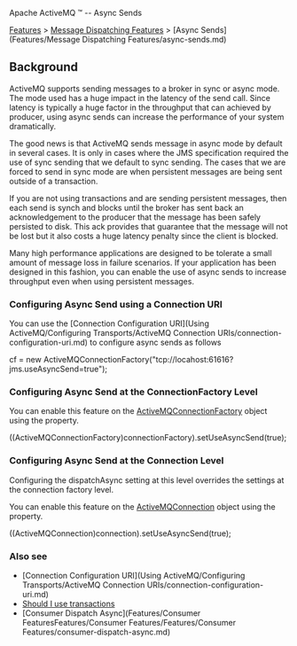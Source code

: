 Apache ActiveMQ ™ -- Async Sends 

[Features](features.md) > [Message Dispatching Features](FeaturesFeatures/Features/message-dispatching-features.md) > [Async Sends](Features/Message Dispatching Features/async-sends.md)


Background
----------

ActiveMQ supports sending messages to a broker in sync or async mode. The mode used has a huge impact in the latency of the send call. Since latency is typically a huge factor in the throughput that can achieved by producer, using async sends can increase the performance of your system dramatically.

The good news is that ActiveMQ sends message in async mode by default in several cases. It is only in cases where the JMS specification required the use of sync sending that we default to sync sending. The cases that we are forced to send in sync mode are when persistent messages are being sent outside of a transaction.

If you are not using transactions and are sending persistent messages, then each send is synch and blocks until the broker has sent back an acknowledgement to the producer that the message has been safely persisted to disk. This ack provides that guarantee that the message will not be lost but it also costs a huge latency penalty since the client is blocked.

Many high performance applications are designed to be tolerate a small amount of message loss in failure scenarios. If your application has been designed in this fashion, you can enable the use of async sends to increase throughput even when using persistent messages.

### Configuring Async Send using a Connection URI

You can use the [Connection Configuration URI](Using ActiveMQ/Configuring Transports/ActiveMQ Connection URIs/connection-configuration-uri.md) to configure async sends as follows

cf = new ActiveMQConnectionFactory("tcp://locahost:61616?jms.useAsyncSend=true");

### Configuring Async Send at the ConnectionFactory Level

You can enable this feature on the [ActiveMQConnectionFactory](http://incubator.apache.org/activemq/maven/activemq-core/apidocs/org/apache/activemq/ActiveMQConnectionFactory.html) object using the property.

((ActiveMQConnectionFactory)connectionFactory).setUseAsyncSend(true);

### Configuring Async Send at the Connection Level

Configuring the dispatchAsync setting at this level overrides the settings at the connection factory level.

You can enable this feature on the [ActiveMQConnection](http://incubator.apache.org/activemq/maven/activemq-core/apidocs/org/apache/activemq/ActiveMQConnection.html) object using the property.

((ActiveMQConnection)connection).setUseAsyncSend(true);

### Also see

*   [Connection Configuration URI](Using ActiveMQ/Configuring Transports/ActiveMQ Connection URIs/connection-configuration-uri.md)
*   [Should I use transactions](Community/FAQ/JMSCommunity/FAQ/JMS/Community/FAQ/JMS/should-i-use-transactions.md)
*   [Consumer Dispatch Async](Features/Consumer FeaturesFeatures/Consumer Features/Features/Consumer Features/consumer-dispatch-async.md)

